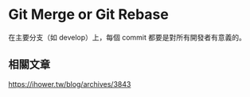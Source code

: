 # Git Merge or Git Rebase


在主要分支（如 develop）上，每個 commit 都要是對所有開發者有意義的。

## 相關文章
https://ihower.tw/blog/archives/3843

